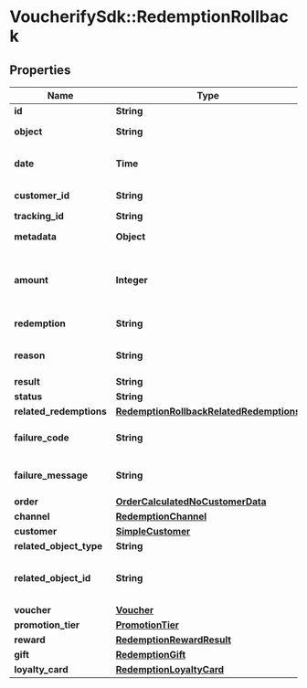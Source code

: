 # VoucherifySdk::RedemptionRollback

## Properties

| Name | Type | Description | Notes |
| ---- | ---- | ----------- | ----- |
| **id** | **String** | Unique redemption ID. |  |
| **object** | **String** | The type of the object represented by the JSON | [default to &#39;redemption_rollback&#39;] |
| **date** | **Time** | Timestamp representing the date and time when the object was created. The value is shown in the ISO 8601 format. |  |
| **customer_id** | **String** | Unique customer ID of the redeeming customer. |  |
| **tracking_id** | **String** | Hashed customer source ID. |  |
| **metadata** | **Object** | The metadata object stores all custom attributes assigned to the redemption. |  |
| **amount** | **Integer** | A positive integer in the smallest currency unit (e.g. 100 cents for $1.00) representing the total amount of the order. This is the sum of the order items&#39; amounts. | [optional] |
| **redemption** | **String** | Unique redemption ID of the parent redemption. |  |
| **reason** | **String** | System generated cause for the redemption being invalid in the context of the provided parameters. | [optional] |
| **result** | **String** | Redemption result. |  |
| **status** | **String** | Redemption status. |  |
| **related_redemptions** | [**RedemptionRollbackRelatedRedemptions**](RedemptionRollbackRelatedRedemptions.md) |  | [optional] |
| **failure_code** | **String** | If the result is &#x60;FAILURE&#x60;, this parameter will provide a generic reason as to why the redemption failed. | [optional] |
| **failure_message** | **String** | If the result is &#x60;FAILURE&#x60;, this parameter will provide a more expanded reason as to why the redemption failed. | [optional] |
| **order** | [**OrderCalculatedNoCustomerData**](OrderCalculatedNoCustomerData.md) |  |  |
| **channel** | [**RedemptionChannel**](RedemptionChannel.md) |  |  |
| **customer** | [**SimpleCustomer**](SimpleCustomer.md) |  |  |
| **related_object_type** | **String** | Defines the related object. |  |
| **related_object_id** | **String** | Unique related object ID assigned by Voucherify, i.e. v_lfZi4rcEGe0sN9gmnj40bzwK2FH6QUno for a voucher. |  |
| **voucher** | [**Voucher**](Voucher.md) |  | [optional] |
| **promotion_tier** | [**PromotionTier**](PromotionTier.md) |  | [optional] |
| **reward** | [**RedemptionRewardResult**](RedemptionRewardResult.md) |  | [optional] |
| **gift** | [**RedemptionGift**](RedemptionGift.md) |  | [optional] |
| **loyalty_card** | [**RedemptionLoyaltyCard**](RedemptionLoyaltyCard.md) |  | [optional] |

